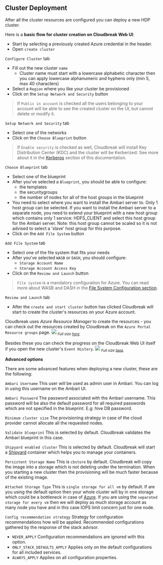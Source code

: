 ## Cluster Deployment

After all the cluster resources are configured you can deploy a new HDP cluster.

Here is a **basic flow for cluster creation on Cloudbreak Web UI**:

 - Start by selecting a previously created Azure credential in the header.
 - Open `create cluster`

`Configure Cluster` tab

 - Fill out the new cluster `name`
    - Cluster name must start with a lowercase alphabetic character then you can apply lowercase alphanumeric and
   hyphens only (min 5, max 40 characters)
 - Select a `Region` where you like your cluster be provisioned
 - Click on the `Setup Network and Security` button
>If `Public in account` is checked all the users belonging to your account will be able to see the created cluster on
 the UI, but cannot delete or modify it.

`Setup Network and Security` tab

 - Select one of the networks
 - Click on the `Choose Blueprint` button
>If `Enable security` is checked as well, Cloudbreak will install Key Distribution Center (KDC) and the cluster will
be Kerberized. See more about it in the [Kerberos](kerberos.md) section of this documentation.

`Choose Blueprint` tab

 - Select one of the blueprint
 - After you've selected a `Blueprint`, you should be able to configure:
    - the templates
    - the securitygroups
    - the number of nodes for all of the host groups in the blueprint
 - You need to select where you want to install the Ambari server to. Only 1 host group can be selected.
   If you want to install the Ambari server to a separate node, you need to extend your blueprint with a new host group
   which contains only 1 service: HDFS_CLIENT and select this host group for the Ambari server. Note: this host group cannot be scaled so
   it is not advised to select a 'slave' host group for this purpose.
 - Click on the `Add File System` button

`Add File System` tab

 - Select one of the file system that fits your needs
 - After you've selected `WASB` or `DASH`, you should configure:
    - `Storage Account Name`
    - `Storage Account Access Key`
 - Click on the `Review and Launch` button
>`File system` is a mandatory configuration for Azure. You can read more about WASB and DASH in the [File System Configuration section](azure.md#file-system-configuration).

`Review and Launch` tab

 - After the `create and start cluster` button has clicked Cloudbreak will start to create the cluster's resources on
 your Azure account.

Cloudbreak uses *Azure Resource Manager* to create the resources - you can check out the resources created by Cloudbreak
 on
the `Azure Portal Resource groups` page.
![](/azure/images/azure-resourcegroup.png)
<sub>*Full size [here](/azure/images/azure-resourcegroup.png).*</sub>

Besides these you can check the progress on the Cloudbreak Web UI itself if you open the new cluster's `Event History`.
![](/azure/images/azure-eventhistory.png)
<sub>*Full size [here](/azure/images/azure-eventhistory.png).*</sub>

**Advanced options**

There are some advanced features when deploying a new cluster, these are the following:

`Ambari Username` This user will be used as admin user in Ambari. You can log in using this username on the Ambari UI.

`Ambari Password` The password associated with the Ambari username. This password will be also the default password for all required passwords which are not specified in the blueprint. E.g: hive DB password.

`Minimum cluster size` The provisioning strategy in case of the cloud provider cannot allocate all the requested nodes.

`Validate blueprint` This is selected by default. Cloudbreak validates the Ambari blueprint in this case.

`Shipyard enabled cluster` This is selected by default. Cloudbreak will start a [Shipyard](https://shipyard-project.com/) container which helps you to manage your containers.

`Persistent Storage Name` This is `cbstore` by default. Cloudbreak will copy the image into a storage which is not deleting under the termination. When you starting a new cluster then the provisioning will be much faster because of the existing image.

`Attached Storage Type` This is `single storage for all vm` by default. If are you using the default option then your whole cluster will by in one storage which could be a bottleneck in case of [Azure](https://azure.microsoft.com/hu-hu/documentation/articles/azure-subscription-service-limits/#storage-limits). If you are using the `separated storage for every vm` then we will deploy as much storage account as many node you have and in this case IOPS limit concern just for one node.

`Config recommendation strategy` Strategy for configuration recommendations how will be applied. Recommended
configurations gathered by the response of the stack advisor.

* `NEVER_APPLY`               Configuration recommendations are ignored with this option.
* `ONLY_STACK_DEFAULTS_APPLY` Applies only on the default configurations for all included services.
* `ALWAYS_APPLY`              Applies on all configuration properties.
